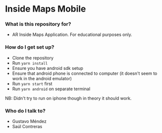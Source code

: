 # Inside Maps Mobile #

### What is this repository for? ###

* AR Inside Maps Application. For educational purposes only.

### How do I get set up? ###

* Clone the repository
* Run `yarn install`
* Ensure you have android sdk setup 
* Ensure that android phone is connected to computer (it doesn't seem to work in the android emulator)
* Run `yarn start` first
* Run `yarn android` on separate terminal

NB: Didn't try to run on iphone though in theory it should work. 
<!-- 
### Demo ###

![result](https://github.com/suulcoder/InsideMapsMobile/blob/master/assets/images/sprints/sprint4.jpg?raw=true)

Video: [link](https://www.youtube.com/watch?v=FG93Na4UX24) -->

### Who do I talk to? ###

* Gustavo Méndez
* Saúl Contreras 
